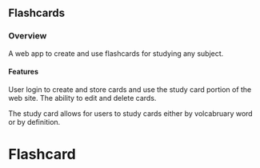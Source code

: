 ## Flashcards

### Overview

A web app to create and use flashcards for studying any subject.

#### Features

User login to create and store cards and use the study card portion of the web site. The ability to edit and delete cards.

The study card allows for users to study cards either by volcabruary  word or by definition. 
# Flashcard
